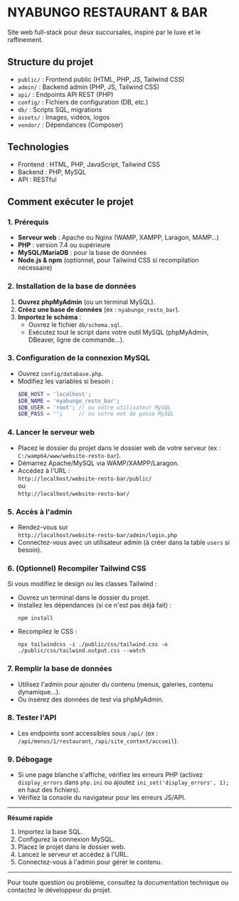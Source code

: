 # NYABUNGO RESTAURANT & BAR

Site web full-stack pour deux succursales, inspiré par le luxe et le raffinement.

## Structure du projet

- `public/` : Frontend public (HTML, PHP, JS, Tailwind CSS)
- `admin/` : Backend admin (PHP, JS, Tailwind CSS)
- `api/` : Endpoints API REST (PHP)
- `config/` : Fichiers de configuration (DB, etc.)
- `db/` : Scripts SQL, migrations
- `assets/` : Images, vidéos, logos
- `vendor/` : Dépendances (Composer)

## Technologies
- Frontend : HTML, PHP, JavaScript, Tailwind CSS
- Backend : PHP, MySQL
- API : RESTful

## Comment exécuter le projet

### 1. Prérequis

- **Serveur web** : Apache ou Nginx (WAMP, XAMPP, Laragon, MAMP…)
- **PHP** : version 7.4 ou supérieure
- **MySQL/MariaDB** : pour la base de données
- **Node.js & npm** (optionnel, pour Tailwind CSS si recompilation nécessaire)

### 2. Installation de la base de données

1. **Ouvrez phpMyAdmin** (ou un terminal MySQL).
2. **Créez une base de données** (ex : `nyabungo_resto_bar`).
3. **Importez le schéma** :
   - Ouvrez le fichier `db/schema.sql`.
   - Exécutez tout le script dans votre outil MySQL (phpMyAdmin, DBeaver, ligne de commande…).

### 3. Configuration de la connexion MySQL

- Ouvrez `config/database.php`.
- Modifiez les variables si besoin :
  ```php
  $DB_HOST = 'localhost';
  $DB_NAME = 'nyabungo_resto_bar';
  $DB_USER = 'root'; // ou votre utilisateur MySQL
  $DB_PASS = '';     // ou votre mot de passe MySQL
  ```

### 4. Lancer le serveur web

- Placez le dossier du projet dans le dossier web de votre serveur (ex : `C:/wamp64/www/website-resto-bar`).
- Démarrez Apache/MySQL via WAMP/XAMPP/Laragon.
- Accédez à l'URL :  
  `http://localhost/website-resto-bar/public/`  
  ou  
  `http://localhost/website-resto-bar/`

### 5. Accès à l'admin

- Rendez-vous sur  
  `http://localhost/website-resto-bar/admin/login.php`
- Connectez-vous avec un utilisateur admin (à créer dans la table `users` si besoin).

### 6. (Optionnel) Recompiler Tailwind CSS

Si vous modifiez le design ou les classes Tailwind :
- Ouvrez un terminal dans le dossier du projet.
- Installez les dépendances (si ce n'est pas déjà fait) :
  ```
  npm install
  ```
- Recompilez le CSS :
  ```
  npx tailwindcss -i ./public/css/tailwind.css -o ./public/css/tailwind.output.css --watch
  ```

### 7. Remplir la base de données

- Utilisez l'admin pour ajouter du contenu (menus, galeries, contenu dynamique…).
- Ou insérez des données de test via phpMyAdmin.

### 8. Tester l'API

- Les endpoints sont accessibles sous `/api/` (ex : `/api/menus/1/restaurant`, `/api/site_content/accueil`).

### 9. Débogage

- Si une page blanche s'affiche, vérifiez les erreurs PHP (activez `display_errors` dans `php.ini` ou ajoutez `ini_set('display_errors', 1);` en haut des fichiers).
- Vérifiez la console du navigateur pour les erreurs JS/API.

---

**Résumé rapide**

1. Importez la base SQL.
2. Configurez la connexion MySQL.
3. Placez le projet dans le dossier web.
4. Lancez le serveur et accédez à l'URL.
5. Connectez-vous à l'admin pour gérer le contenu.

---

Pour toute question ou problème, consultez la documentation technique ou contactez le développeur du projet. 